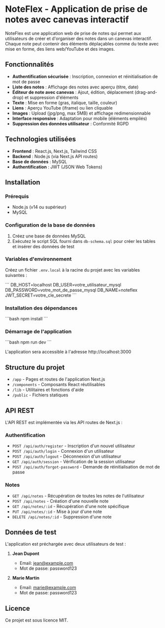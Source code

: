 # NoteFlex - Application de prise de notes avec canevas interactif

NoteFlex est une application web de prise de notes qui permet aux utilisateurs de créer et d'organiser des notes dans un canevas interactif. Chaque note peut contenir des éléments déplaçables comme du texte avec mise en forme, des liens web/YouTube et des images.

## Fonctionnalités

- **Authentification sécurisée** : Inscription, connexion et réinitialisation de mot de passe
- **Liste des notes** : Affichage des notes avec aperçu (titre, date)
- **Éditeur de note avec canevas** : Ajout, édition, déplacement (drag-and-drop) et suppression d'éléments
- **Texte** : Mise en forme (gras, italique, taille, couleur)
- **Liens** : Aperçu YouTube (iframe) ou lien cliquable
- **Images** : Upload (jpg/png, max 5MB) et affichage redimensionnable
- **Interface responsive** : Adaptation pour mobile (éléments empilés)
- **Suppression des données utilisateur** : Conformité RGPD

## Technologies utilisées

- **Frontend** : React.js, Next.js, Tailwind CSS
- **Backend** : Node.js (via Next.js API routes)
- **Base de données** : MySQL
- **Authentification** : JWT (JSON Web Tokens)

## Installation

### Prérequis

- Node.js (v14 ou supérieur)
- MySQL

### Configuration de la base de données

1. Créez une base de données MySQL
2. Exécutez le script SQL fourni dans `db-schema.sql` pour créer les tables et insérer des données de test

### Variables d'environnement

Créez un fichier `.env.local` à la racine du projet avec les variables suivantes :

\`\`\`
DB_HOST=localhost
DB_USER=votre_utilisateur_mysql
DB_PASSWORD=votre_mot_de_passe_mysql
DB_NAME=noteflex
JWT_SECRET=votre_cle_secrete
\`\`\`

### Installation des dépendances

\`\`\`bash
npm install
\`\`\`

### Démarrage de l'application

\`\`\`bash
npm run dev
\`\`\`

L'application sera accessible à l'adresse http://localhost:3000

## Structure du projet

- `/app` - Pages et routes de l'application Next.js
- `/components` - Composants React réutilisables
- `/lib` - Utilitaires et fonctions d'aide
- `/public` - Fichiers statiques

## API REST

L'API REST est implémentée via les API routes de Next.js :

### Authentification

- `POST /api/auth/register` - Inscription d'un nouvel utilisateur
- `POST /api/auth/login` - Connexion d'un utilisateur
- `POST /api/auth/logout` - Déconnexion d'un utilisateur
- `GET /api/auth/session` - Vérification de la session utilisateur
- `POST /api/auth/forgot-password` - Demande de réinitialisation de mot de passe

### Notes

- `GET /api/notes` - Récupération de toutes les notes de l'utilisateur
- `POST /api/notes` - Création d'une nouvelle note
- `GET /api/notes/:id` - Récupération d'une note spécifique
- `PUT /api/notes/:id` - Mise à jour d'une note
- `DELETE /api/notes/:id` - Suppression d'une note

## Données de test

L'application est préchargée avec deux utilisateurs de test :

1. **Jean Dupont**
   - Email: jean@example.com
   - Mot de passe: password123

2. **Marie Martin**
   - Email: marie@example.com
   - Mot de passe: password123

## Licence

Ce projet est sous licence MIT.
